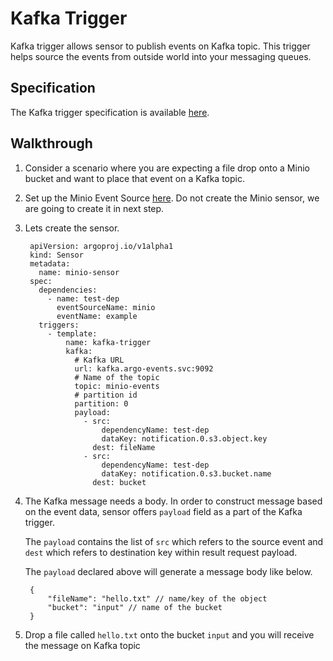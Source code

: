 # Kafka Trigger

Kafka trigger allows sensor to publish events on Kafka topic. This trigger helps source the events from outside world into your messaging queues.

## Specification

The Kafka trigger specification is available [here](https://github.com/argoproj/argo-events/blob/master/api/sensor.md#kafkatrigger).

## Walkthrough

1. Consider a scenario where you are expecting a file drop onto a Minio bucket and want to place that event on a Kafka topic.

1. Set up the Minio Event Source [here](https://argoproj.github.io/argo-events/setup/minio/). 
   Do not create the Minio sensor, we are going to create it in next step.
   
1. Lets create the sensor.

        apiVersion: argoproj.io/v1alpha1
        kind: Sensor
        metadata:
          name: minio-sensor
        spec:
          dependencies:
            - name: test-dep
              eventSourceName: minio
              eventName: example
          triggers:
            - template:
                name: kafka-trigger
                kafka:
                  # Kafka URL
                  url: kafka.argo-events.svc:9092
                  # Name of the topic
                  topic: minio-events
                  # partition id
                  partition: 0
                  payload:
                    - src:
                        dependencyName: test-dep
                        dataKey: notification.0.s3.object.key
                      dest: fileName
                    - src:
                        dependencyName: test-dep
                        dataKey: notification.0.s3.bucket.name
                      dest: bucket

1. The Kafka message needs a body. In order to construct message based on the event data, sensor offers 
   `payload` field as a part of the Kafka trigger.

   The `payload` contains the list of `src` which refers to the source event and `dest` which refers to destination key within result request payload.

   The `payload` declared above will generate a message body like below.

        {
            "fileName": "hello.txt" // name/key of the object
            "bucket": "input" // name of the bucket
        }

1. Drop a file called `hello.txt` onto the bucket `input` and you will receive the message on Kafka topic
